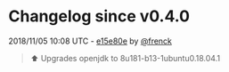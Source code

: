 # Changelog since v0.4.0

2018/11/05 10:08 UTC - [e15e80e](https://github.com/hassio-addons/addon-unifi/commit/e15e80e7eb4bb5bb5d40333f6b783df9447462c9) by [@frenck](https://github.com/frenck)
> :arrow_up: Upgrades openjdk to 8u181-b13-1ubuntu0.18.04.1 

